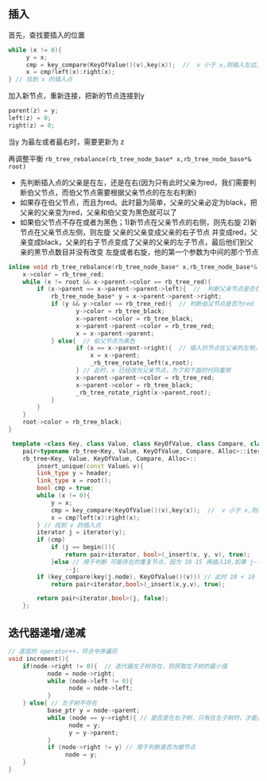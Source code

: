 
##  插入
首先，查找要插入的位置
```cpp
while (x != 0){
     y = x;
     cmp = key_compare(KeyOfValue()(v),key(x));  //  v 小于 x,则插入左边,否则放在右边
     x = cmp?left(x):right(x);
} // 找到 v 的插入点
```
加入新节点，重新连接，把新的节点连接到y
```cpp
parent(z) = y;
left(z) = 0;
right(z) = 0;
```
当y 为最左或者最右时，需要更新为 z

再调整平衡 `rb_tree_rebalance(rb_tree_node_base* x,rb_tree_node_base*& root)`
* 先判断插入点的父亲是在左，还是在右(因为只有此时父亲为red，我们需要判断伯父节点，而伯父节点需要根据父亲节点的在左右判断)
* 如果存在伯父节点，而且为red。此时最为简单，父亲的父亲必定为black，把父亲的父亲变为red，父亲和伯父变为黑色就可以了
* 如果伯父节点不存在或者为黑色；1)新节点在父亲节点的右侧，则先右旋 2)新节点在父亲节点左侧，则左旋 父亲的父亲变成父亲的右子节点
  并变成red，父亲变成black，父亲的右子节点变成了父亲的父亲的左子节点，最后他们到父亲的黑节点数目并没有改变
  左旋或者右旋，他的第一个参数为中间的那个节点

```cpp
inline void rb_tree_rebalance(rb_tree_node_base* x,rb_tree_node_base*& root){
    x->color = rb_tree_red;
    while (x != root && x->parent->color == rb_tree_red){
        if (x->parent == x->parent->parent->left){  //  判断父亲节点是否在左侧
            rb_tree_node_base* y = x->parent->parent->right;
            if (y && y->color == rb_tree_red){  // 判断伯父节点是否为red
                   y->color = rb_tree_black;
                   x->parent->color = rb_tree_black;
                   x->parent->parent->color = rb_tree_red;
                   x = x->parent->parent;
            } else{  // 伯父节点为黑色
                   if (x == x->parent->right){  // 插入的节点在父亲的左侧，需要左旋
                       x = x->parent;
                       _rb_tree_rotate_left(x,root);
                   } // 此时，x 已经改为父亲节点，为了和下面的代码重用
                   x->parent->parent->color = rb_tree_red;
                   x->parent->color = rb_tree_black;
                   _rb_tree_rotate_right(x->parent,root);
            }
        }
    }
    root->color = rb_tree_black;
}
```
```cpp
 template <class Key, class Value, class KeyOfValue, class Compare, class Alloc>
    pair<typename rb_tree<Key, Value, KeyOfValue, Compare, Alloc>::iterator,bool >
    rb_tree<Key, Value, KeyOfValue, Compare, Alloc>::
        insert_unique(const Value& v){
        link_type y = header;
        link_type x = root();
        bool cmp = true;
        while (x != 0){
            y = x;
            cmp = key_compare(KeyOfValue()(v),key(x));  //  v 小于 x,则插入左边,否则放在右边
            x = cmp?left(x):right(x);
        } // 找到 v 的插入点
        iterator j = iterator(y);
        if (cmp)
            if (j == begin()){
                return pair<iterator, bool>(_insert(x, y, v), true);
            }else // 用于判断 可能存在的重复节点，因为 10 15 再插入10,如果 j--必定为10
                --j;
        if (key_compare(key(j.node), KeyOfValue()(v))) // 此时 10 < 10 不成立，插入出错
            return pair<iterator,bool>(_insert(x,y,v), true);

        return pair<iterator,bool>(j, false);
    };
```

##  迭代器递增/递减
```cpp
// 底层的 operator++，符合中序遍历
void increment(){
    if(node->right != 0){  // 迭代器左子树存在，则获取左子树的最小值
           node = node->right;
           while (node->left != 0){
                 node = node->left;
           }
    } else{ // 左子树不存在
           base_ptr y = node->parent;
           while (node == y->right){ // 是否是在右子树，只有在左子树时，才能找到比自己大的节点
                 node = y;
                 y = y->parent;
           }
           if (node->right != y) // 用于判断是否为根节点
                node = y;
    }
}
```

